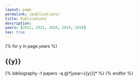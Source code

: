 ```yaml
---
layout: page
permalink: /publications/
title: Publications
description: 
years: [2022, 2021, 2020, 2019, 2018]
nav: true
---
```

<div class="publications">

{% for y in page.years %}
  <h2 class="year">{{y}}</h2>
  {% bibliography -f papers -q @*[year={{y}}]* %}
{% endfor %}

</div>